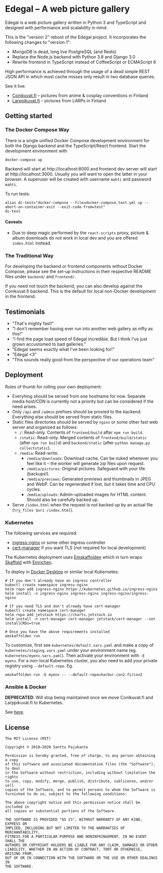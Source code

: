 # Edegal – A web picture gallery

Edegal is a web picture gallery written in Python 3 and TypeScript and designed with performance and scalability in mind.

This is the "version 2" reboot of the Edegal project. It incorporates the following changes to "version 1":

* MongoDB is dead, long live PostgreSQL (and Redis)
* Replace the Node.js backend with Python 3.8 and Django 3.0
* Rewrite frontend in TypeScript instead of CoffeeScript or ECMAScript 6

High performance is achieved through the usage of a dead simple REST JSON API in which most cache misses only result in two database queries.

See it live:

* [Conikuvat.fi](https://conikuvat.fi) – pictures from anime & cosplay conventions in Finland
* [Larppikuvat.fi](https://larppikuvat.fi) – pictures from LARPs in Finland

## Getting started

### The Docker Compose Way

There is a single unified Docker Compose development environment for both the Django backend and the TypeScript/React frontend. Start the development environment with

    docker-compose up

Backend will start at http://localhost:8000 and frontend dev server will start at http://localhost:3000. Usually you will want to open the latter in your browser. A superuser will be created with username `mahti` and password `mahti`.

To run tests:

    alias dc-test="docker-compose --file=docker-compose.test.yml up --abort-on-container-exit --exit-code-from=test"
    dc-test

#### Caveats

* Due to deep magic performed by the `react-scripts` proxy, picture & album downloads do not work in local dev and you are offered `index.html` instead.

### The Traditional Way

For developing the backend or frontend components without Docker Compose, please see the set-up instructions in their respective README files under `backend/` and `frontend/`.

If you need not touch the backend, you can also develop against the Conikuvat.fi backend. This is the default for local non-Docker development in the frontend.

## Testimonials

* "That's mighty fast!"
* "I don't remember having ever run into another web gallery as nifty as this!"
* "I find the page load speed of Edegal incredible. But I think I've just grown accustomed to bad galleries."
* "Edegal seems exactly what I've been looking for!"
* "Edegal <3"
* "This sounds really good from the perspective of our operations team"

## Deployment

Rules of thumb for rolling your own deployment:

* Everyhing should be served from one hostname for now. Separate media host/CDN is currently not a priority but can be considered if the need arises.
* Only `/api` and `/admin` prefixes should be proxied to the backend. Everything else should be served from static files.
* Static files directories should be served by `nginx` or some other fast web server and organized as follows:
  * `/`: Read-only. Contents of `frontend/build` after `npm run build`.
  * `/static`: Read-only. Merged contents of `frontend/build/static` (after `npm run build`) and `backend/static` (after `python manage.py collectstatic`).
  * `/media`: Read-write.
    * `/media/downloads`: Download cache. Can be nuked whenever you feel like it – the worker will generate zip files upon request.
    * `/media/pictures`: Original pictures. Safeguard with your life (backups!).
    * `/media/previews`: Generated previews and thumbnails in JPEG and WebP. Can be regenerated if lost, but it takes time and CPU cycles.
    * `/media/uploads`: Admin-uploaded images for HTML content. Should also be carefully backed up.
* Serve `/index.html` when the request is not backed up by an actual file (`try_files $uri /index.html`).

### Kubernetes

The following services are required:

* [ingress-nginx](https://github.com/kubernetes/ingress-nginx) or some other ingress controller
* [cert-manager](https://github.com/jetstack/cert-manager) if you want TLS (not required for local development)

The Kubernetes deployment uses [Emskaffolden](https://github.com/con2/emskaffolden) which in turn wraps [Skaffold](https://skaffold.dev) with [Emrichen](https://github.com/con2/emrichen).

To deploy in [Docker Desktop](https://www.docker.com/products/docker-desktop) or similar local Kubernetes:

    # If you don't already have an ingress controller
    kubectl create namespace ingress-nginx
    helm repo add ingress-nginx https://kubernetes.github.io/ingress-nginx
    helm install -n ingress-nginx ingress-nginx ingress-nginx/ingress-nginx

    # If you need TLS and don't already have cert-manager
    kubectl create namespace cert-manager
    helm repo add jetstack https://charts.jetstack.io
    helm install -n cert-manager cert-manager jetstack/cert-manager --set installCRDs=true

    # Once you have the above requirements installed
    emskaffolden run

To customize, first see `kubernetes/default.vars.yaml` and make a copy of `kubernetes/staging.vars.yaml` under your environment name (eg. `kubernetes/myenv.vars.yaml`). Then activate your environment with `-E myenv`. For a non-local Kubernetes cluster, you also need to add your private registry using `--default-repo`. Eg.

    emskaffolden run -E myenv -- --default-repo=harbor.con2.fi/con2

### Ansible & Docker

**DEPRECATED**: Will stop being maintained once we move Conikuvat.fi and Larppikuvat.fi to Kubernetes.

See [here](https://github.com/tracon/ansible-tracon/tree/master/roles/edegal/).

## License

    The MIT License (MIT)

    Copyright © 2010–2020 Santtu Pajukanta

    Permission is hereby granted, free of charge, to any person obtaining a copy
    of this software and associated documentation files (the "Software"), to deal
    in the Software without restriction, including without limitation the rights
    to use, copy, modify, merge, publish, distribute, sublicense, and/or sell
    copies of the Software, and to permit persons to whom the Software is
    furnished to do so, subject to the following conditions:

    The above copyright notice and this permission notice shall be included in
    all copies or substantial portions of the Software.

    THE SOFTWARE IS PROVIDED "AS IS", WITHOUT WARRANTY OF ANY KIND, EXPRESS OR
    IMPLIED, INCLUDING BUT NOT LIMITED TO THE WARRANTIES OF MERCHANTABILITY,
    FITNESS FOR A PARTICULAR PURPOSE AND NONINFRINGEMENT. IN NO EVENT SHALL THE
    AUTHORS OR COPYRIGHT HOLDERS BE LIABLE FOR ANY CLAIM, DAMAGES OR OTHER
    LIABILITY, WHETHER IN AN ACTION OF CONTRACT, TORT OR OTHERWISE, ARISING FROM,
    OUT OF OR IN CONNECTION WITH THE SOFTWARE OR THE USE OR OTHER DEALINGS IN
    THE SOFTWARE.
